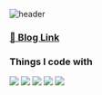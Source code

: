 ![header](https://capsule-render.vercel.app/api?type=waving&color=gradient&customColorList=2&height=300&section=header&text=1Hoit's%20GitHub&fontSize=70&animation=fadeIn&fontAlignY=38&desc=frontend%20developer&descAlignY=51&descAlign=63.3)

### <a href="https://velog.io/@whdnjsgh22" rel="noreferrer" target="_blank">🔗 Blog Link</a>

### Things I code with

<img src="https://img.shields.io/badge/React-61DAFB?style=for-the-badge&logo=React&logoColor=white"/> <img src="https://img.shields.io/badge/redux-593d88?style=for-the-badge&logo=redux&logoColor=white"/> <img src="https://img.shields.io/badge/styledcomponents-DB7093?style=for-the-badge&logo=styledcomponents&logoColor=white"/> <img src="https://img.shields.io/badge/javascript-F7DF1E?style=for-the-badge&logo=javascript&logoColor=black" /> <img src="https://img.shields.io/badge/typescript-3178C6?style=for-the-badge&logo=typescript&logoColor=white" /> 
